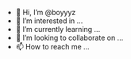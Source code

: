 - 👋 Hi, I’m @boyyyz
- 👀 I’m interested in ...
- 🌱 I’m currently learning ...
- 💞️ I’m looking to collaborate on ...
- 📫 How to reach me ...

<!---
boyyyz/boyyyz is a ✨ special ✨ repository because its `README.md` (this file) appears on your GitHub profile.
You can click the Preview link to take a look at your changes.
--->
